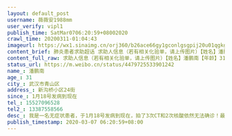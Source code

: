```yaml
---
layout: default_post
username: 薇薇安1988mm
user_verify: vipl1
publish_time: SatMar0706:20:59+08002020
crawl_time: 20200311-01:04:43
imageurl: https://wx1.sinaimg.cn/orj360/b26ace66gy1gconlgsgpij20u01qgkge.jpg,https://wx1.sinaimg.cn/orj360/b26ace66gy1gconlhnmj8j20u01qg4qp.jpg,https://wx1.sinaimg.cn/orj360/b26ace66gy1gconli7j64j20u01qgh93.jpg,https://wx2.sinaimg.cn/orj360/b26ace66gy1gconliojnuj20u01qgk50.jpg
content_brief: 肺炎患者求助超话 求助人信息（若有相关化验单，请上传图片）【姓名】潘鹏南【年龄】31【所在城市】武汉市青山区【所在小区、社区】新沟桥小区24街【患病时间】1月18号发病到现在【联系方式】●●●【其他紧急联系人】●●●【病情描述】我是一名无症状患者，于1月18号发病到现 ...全文
content_full_raw: 求助人信息（若有相关化验单，请上传图片）【姓名】潘鹏南【年龄】31【所在城市】武汉市青山区【所在小区、社区】新沟桥小区24街【患病时间】1月18号发病到现在【联系方式】●●●【其他紧急联系人】●●●【病情描述】我是一名无症状患者，于1月18号发病到现在，拍了3次CT和2次核酸依然无法确诊！最近身体状况也是越来越差，我早期的症状是打喷嚏，打寒战全身一直发抖，生物钟紊乱48小时睡不着睡着也很容易惊醒，头晕恶心，四肢无力，腰背肌肉酸痛，骨节酸痛，结膜炎，胸口闷好像有什么压在胸口喘不过气，偶尔呼吸困难心慌心跳很快，一直腹泻拉水一天5-10次，肚子胀气一直打屁，口苦痰黄，舌苔发白，没有食欲吃不下饭吃饭像嚼腊现在的症状是咽痛且痛的很厉害甚至呼吸困难，一直腹泻，头疼，心脏疼，肾疼，胃疼食道反流，口苦痰黄痰中带血，乳腺疼，子宫一侧疼，经常觉得脑部血压高异常难受目前我们全家都是无症状患者，我父母从一月底就开始一直打喷嚏，流清鼻涕醒鼻涕次数也很多，痰也很多，差不多持续了一个多月，到2月22号我妈右边胸口痛的厉害给他吃了点药，稍微好了点左边又开始隐隐痛，2月26号带她去拍了CT是双肺纤维钙化我爸于3月3号开始腹泻一天十多次，晚上吃不下饭，半夜一直干咳，这几天也是咽痛我弟也是一直无症状，最近开始打喷嚏偶有咳嗽希望能得到正规医院的救治，我们这边的社区找过无数次就是说我没有病，我身体有没有我自己难道不清楚每天难受的想死
status_url: https://m.weibo.cn/status/4479725533901242
name_: 潘鹏南
age_: 31
city_: 武汉市青山区
address_: 新沟桥小区24街
since_: 1月18号发病到现在
tel_: 15527096528
tel2_: 13387558566
desc_: 我是一名无症状患者，于1月18号发病到现在，拍了3次CT和2次核酸依然无法确诊！最近身体状况也是越来越差，我早期的症状是打喷嚏，打寒战全身一直发抖，生物钟紊乱48小时睡不着睡着也很容易惊醒，头晕恶心，四肢无力，腰背肌肉酸痛，骨节酸痛，结膜炎，胸口闷好像有什么压在胸口喘不过气，偶尔呼吸困难心慌心跳很快，一直腹泻拉水一天5-10次，肚子胀气一直打屁，口苦痰黄，舌苔发白，没有食欲吃不下饭吃饭像嚼腊现在的症状是咽痛且痛的很厉害甚至呼吸困难，一直腹泻，头疼，心脏疼，肾疼，胃疼食道反流，口苦痰黄痰中带血，乳腺疼，子宫一侧疼，经常觉得脑部血压高异常难受目前我们全家都是无症状患者，我父母从一月底就开始一直打喷嚏，流清鼻涕醒鼻涕次数也很多，痰也很多，差不多持续了一个多月，到2月22号我妈右边胸口痛的厉害给他吃了点药，稍微好了点左边又开始隐隐痛，2月26号带她去拍了CT是双肺纤维钙化我爸于3月3号开始腹泻一天十多次，晚上吃不下饭，半夜一直干咳，这几天也是咽痛我弟也是一直无症状，最近开始打喷嚏偶有咳嗽希望能得到正规医院的救治，我们这边的社区找过无数次就是说我没有病，我身体有没有我自己难道不清楚每天难受的想死
publish_timestamp: 2020-03-07 06:20:59+08:00
---
```

